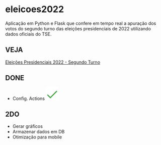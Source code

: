 # eleicoes2022

Aplicação em Python e Flask que confere em tempo real a apuração dos votos do segundo turno das eleições presidenciais de 2022 utilizando dados oficiais do TSE.

## VEJA

[Eleições Presidenciais 2022 - Segundo Turno][def]
## DONE

 - Config. Actions <img src="static/images/done.svg" />

## 2DO

- Gerar gráficos
- Armazenar dados em DB
- Otimização para mobile

[def]: https://timeu.com.br/eleicoes2022
